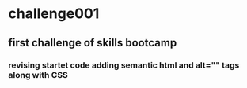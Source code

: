 # challenge001
## first challenge of skills bootcamp
### revising startet code adding semantic html and alt="" tags along with CSS 
